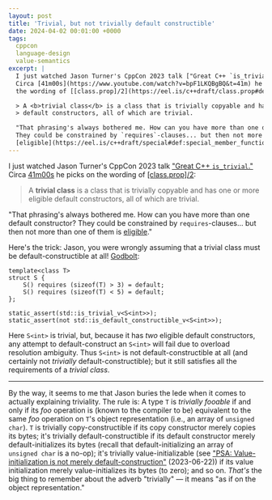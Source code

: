 ```yaml
---
layout: post
title: 'Trivial, but not trivially default constructible'
date: 2024-04-02 00:01:00 +0000
tags:
  cppcon
  language-design
  value-semantics
excerpt: |
  I just watched Jason Turner's CppCon 2023 talk ["Great C++ `is_trivial`."](https://www.youtube.com/watch?v=bpF1LKQBgBQ)
  Circa [41m00s](https://www.youtube.com/watch?v=bpF1LKQBgBQ&t=41m) he picks on
  the wording of [[class.prop]/2](https://eel.is/c++draft/class.prop#def:class,trivial):

  > A <b>trivial class</b> is a class that is trivially copyable and has one or more eligible
  > default constructors, all of which are trivial.

  "That phrasing's always bothered me. How can you have more than one default constructor?
  They could be constrained by `requires`-clauses... but then not more than one of them is
  [eligible](https://eel.is/c++draft/special#def:special_member_function,eligible)."
---
```


I just watched Jason Turner's CppCon 2023 talk ["Great C++ `is_trivial`."](https://www.youtube.com/watch?v=bpF1LKQBgBQ)
Circa [41m00s](https://www.youtube.com/watch?v=bpF1LKQBgBQ&t=41m) he picks on
the wording of [[class.prop]/2](https://eel.is/c++draft/class.prop#def:class,trivial):

> A <b>trivial class</b> is a class that is trivially copyable and has one or more eligible
> default constructors, all of which are trivial.

"That phrasing's always bothered me. How can you have more than one default constructor?
They could be constrained by `requires`-clauses... but then not more than one of them is
[eligible](https://eel.is/c++draft/special#def:special_member_function,eligible)."

Here's the trick: Jason, you were wrongly assuming that a trivial class must be default-constructible at all!
[Godbolt](https://godbolt.org/z/EGjb17of3):

    template<class T>
    struct S {
        S() requires (sizeof(T) > 3) = default;
        S() requires (sizeof(T) < 5) = default;
    };

    static_assert(std::is_trivial_v<S<int>>);
    static_assert(not std::is_default_constructible_v<S<int>>);

Here `S<int>` is trivial, but, because it has _two_ eligible default constructors,
any attempt to default-construct an `S<int>` will fail due to overload resolution ambiguity.
Thus `S<int>` is not default-constructible at all (and certainly not _trivially_
default-constructible); but it still satisfies all the requirements of a _trivial class_.

---

By the way, it seems to me that Jason buries the lede when it comes to actually explaining triviality.
The rule is: A type `T` is _trivially fooable_ if and only if
its _foo_ operation is (known to the compiler to be) equivalent to the same _foo_ operation on
`T`'s object representation (i.e., an array of `unsigned char`). `T` is trivially copy-constructible
if its copy constructor merely copies its bytes; it's trivially default-constructible
if its default constructor merely default-initializes its bytes (recall that default-initializing
an array of `unsigned char` is a no-op); it's trivially value-initializable
(see ["PSA: Value-initialization is not merely default-construction"](/blog/2023/06/22/psa-value-initialization/) (2023-06-22))
if its value initialization merely value-initializes its bytes (to zero); and so on. _That's_ the
big thing to remember about the adverb "trivially" — it means "as if on the object representation."
